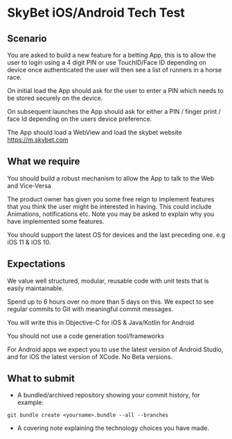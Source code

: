 # SkyBet iOS/Android Tech Test

## Scenario

You are asked to build a new feature for a betting App, this is to allow the user to login using a 4 digit PIN or use TouchID/Face ID depending on device once authenticated the user will then see a list of runners in a horse race.

On initial load the App should ask for the user to enter a PIN which needs to be stored securely on the device.

On subsequent launches the App should ask for either a PIN / finger print / face Id depending on the users device preference.

The App should load a WebView and load the skybet website https://m.skybet.com


## What we require

You should build a robust mechanism to allow the App to talk to the Web and Vice-Versa

The product owner has given you some free reign to implement features that you think the user might be interested in having. This could include Animations, notifications etc. Note you may be asked to explain why you have implemented some features.

You should support the latest OS for devices and the last preceding one. e.g iOS 11 & iOS 10.

## Expectations

We value well structured, modular, reusable code with unit tests that is easily maintainable.

Spend up to 6 hours over no more than 5 days on this. We expect to see regular commits to Git with meaningful commit messages.

You will write this in Objective-C for iOS & Java/Kotlin for Android

You should not use a code generation tool/frameworks

For Android apps we expect you to use the latest version of Android Studio, and for iOS the latest version of XCode. No Beta versions.

## What to submit

* A bundled/archived repository showing your commit history, for example:

```git bundle create <yourname>.bundle --all --branches```

* A covering note explaining the technology choices you have made.


